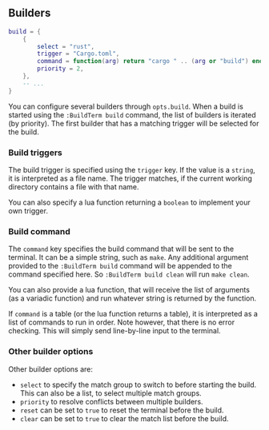 ## Builders

```lua
build = {
    {
        select = "rust",
        trigger = "Cargo.toml",
        command = function(arg) return "cargo " .. (arg or "build") end,
        priority = 2,
    },
    -- ...
}
```

You can configure several builders through `opts.build`. When a build is started using the
`:BuildTerm build` command, the list of builders is iterated (by priority). The first builder
that has a matching trigger will be selected for the build.

### Build triggers

The build trigger is specified using the `trigger` key. If the value is a `string`, it is
interpreted as a file name. The trigger matches, if the current working directory contains
a file with that name.

You can also specify a lua function returning a `boolean` to implement your own trigger.

### Build command

The `command` key specifies the build command that will be sent to the terminal. It can be
a simple string, such as `make`. Any additional argument provided to the `:BuildTerm build`
command will be appended to the command specified here. So `:BuildTerm build clean` will
run `make clean`.

You can also provide a lua function, that will receive the list of arguments (as a variadic
function) and run whatever string is returned by the function.

If `command` is a table (or the lua function returns a table), it is interpreted as a list
of commands to run in order. Note however, that there is no error checking. This will simply
send line-by-line input to the terminal.

### Other builder options

Other builder options are:

- `select` to specify the match group to switch to before starting the build. This can also
  be a list, to select multiple match groups.
- `priority` to resolve conflicts between multiple builders.
- `reset` can be set to `true` to reset the terminal before the build.
- `clear` can be set to `true` to clear the match list before the build.
